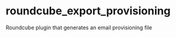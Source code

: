 roundcube_export_provisioning
=============================

Roundcube plugin that generates an email provisioning file
